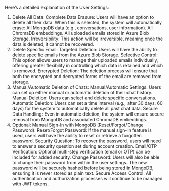 Here’s a detailed explanation of the User Settings:

1. Delete All Data:
Complete Data Erasure: Users will have an option to delete all their data. When this is selected, the system will automatically erase:
All MongoDB data (e.g., conversations, user information).
All ChromaDB embeddings.
All uploaded emails stored in Azure Blob Storage.
Irreversibility: This action will be irreversible, meaning once the data is deleted, it cannot be recovered.
2. Delete Specific Email:
Targeted Deletion: Users will have the ability to delete specific emails from the Azure Blob Storage.
Selective Control: This option allows users to manage their uploaded emails individually, offering greater flexibility in controlling which data is retained and which is removed.
Encrypted Deletion: The deletion process will ensure that both the encrypted and decrypted forms of the email are removed from storage.
3. Manual/Automatic Deletion of Chats:
Manual/Automatic Settings: Users can set up either manual or automatic deletion of their chat history.
Manual Deletion: Users can select and delete specific conversations.
Automatic Deletion: Users can set a time interval (e.g., after 30 days, 60 days) for the system to automatically delete all past chat data.
Secure Data Handling: Even in automatic deletion, the system will ensure secure removal from MongoDB and associated ChromaDB embeddings.
4. Optional: Manual Sign-In with MongoDB (Reset/Forgot/Change Password):
Reset/Forgot Password: If the manual sign-in feature is used, users will have the ability to reset or retrieve a forgotten password.
Security Question: To recover the password, users will need to answer a security question set during account creation.
Email/OTP Verification: Optional multi-step verification (email or OTP) can be included for added security.
Change Password: Users will also be able to change their password from within the user settings. The new password will be securely hashed before being stored in MongoDB, ensuring it is never stored as plain text.
Secure Access Control: All authentication and authorization processes will continue to be managed with JWT tokens.

